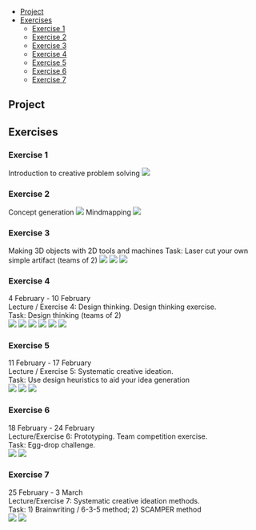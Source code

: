 - [Project](#project)
- [Exercises](#exercises)
  * [Exercise 1](#exercise-1)
  * [Exercise 2](#exercise-2)
  * [Exercise 3](#exercise-3)
  * [Exercise 4](#exercise-4)
  * [Exercise 5](#exercise-5)
  * [Exercise 6](#exercise-6)
  * [Exercise 7](#exercise-7)

## Project 



## Exercises

### Exercise 1

Introduction to creative problem solving
<img src="Exercise 1.jpg">

### Exercise 2

Concept generation
<img src="Exercise 2.1.jpg">
Mindmapping
<img src="Exercise 2.2.jpg">

### Exercise 3

Making 3D objects with 2D tools and machines
Task: Laser cut your own simple artifact (teams of 2)
<img src="Exercise 3.1.jpg">
<img src="Exercise 3.2.jpg">
<img src="Exercise 3.3.jpg">

### Exercise 4

4 February - 10 February  
Lecture / Exercise 4: Design thinking. Design thinking exercise.  
Task: Design thinking (teams of 2)  
<img src="Exercise 4.1.jpg">
<img src="Exercise 4.2.jpg">
<img src="Exercise 4.3.jpg">
<img src="Exercise 4.4.jpg">
<img src="Exercise 4.5.jpg">
<img src="Exercise 4.6.jpg">

### Exercise 5

11 February - 17 February  
Lecture / Exercise 5: Systematic creative ideation.  
Task: Use design heuristics to aid your idea generation  
<img src="Exercise 5.1.jpg">
<img src="Exercise 5.2.jpg">
<img src="Exercise 5.3.jpg">

### Exercise 6

18 February - 24 February  
Lecture/Exercise 6: Prototyping. Team competition exercise.  
Task: Egg-drop challenge.  
<img src="Exercise 6.1.jpg">
<img src="Exercise 6.2.jpg">

### Exercise 7

25 February - 3 March  
Lecture/Exercise 7: Systematic creative ideation methods.  
Task: 1) Brainwriting /  6-3-5 method; 2) SCAMPER method  
<img src="Exercise 7.1.jpg">
<img src="Exercise 7.2.jpg">
